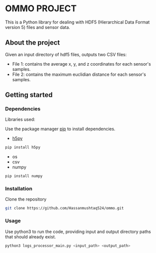 # OMMO PROJECT

This is a Python library for dealing with HDF5 (Hierarchical Data Format version 5) files and sensor data. 

## About the project

Given an input directory of hdf5 files, outputs two CSV files:

- File 1: contains the average x, y, and z coordinates for each sensor's samples.
- File 2: contains the maximum euclidian distance for each sensor's samples.

## Getting started


### Dependencies


Libraries used:

Use the package manager [pip](https://pip.pypa.io/en/stable/) to install dependencies.


- [h5py](https://pypi.org/project/h5py/)
```bash
pip install h5py
```
- os
- csv
- numpy
```bash
pip install numpy
```


### Installation


Clone the repository
```bash
git clone https://github.com/Hassanmushtaq524/ommo.git
```


### Usage


Use python3 to run the code, providing input and output directory paths that should already exist.
```bash
python3 logs_processor_main.py <input_path> <output_path>
```






